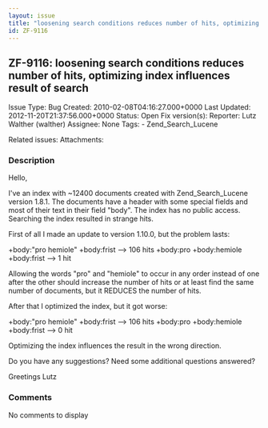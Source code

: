 ```yaml
---
layout: issue
title: "loosening search conditions reduces number of hits, optimizing index influences result of search"
id: ZF-9116
---
```


ZF-9116: loosening search conditions reduces number of hits, optimizing index influences result of search
---------------------------------------------------------------------------------------------------------

 Issue Type: Bug Created: 2010-02-08T04:16:27.000+0000 Last Updated: 2012-11-20T21:37:56.000+0000 Status: Open Fix version(s): 
 Reporter:  Lutz Walther (walther)  Assignee:  None  Tags: - Zend\_Search\_Lucene
 
 Related issues: 
 Attachments: 
### Description

Hello,

I've an index with ~12400 documents created with Zend\_Search\_Lucene version 1.8.1. The documents have a header with some special fields and most of their text in their field "body". The index has no public access. Searching the index resulted in strange hits.

First of all I made an update to version 1.10.0, but the problem lasts:

+body:"pro hemiole" +body:frist --> 106 hits +body:pro +body:hemiole +body:frist --> 1 hit

Allowing the words "pro" and "hemiole" to occur in any order instead of one after the other should increase the number of hits or at least find the same number of documents, but it REDUCES the number of hits.

After that I optimized the index, but it got worse:

+body:"pro hemiole" +body:frist --> 106 hits +body:pro +body:hemiole +body:frist --> 0 hit

Optimizing the index influences the result in the wrong direction.

Do you have any suggestions? Need some additional questions answered?

Greetings Lutz

 

 

### Comments

No comments to display